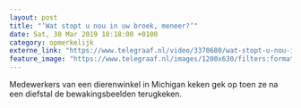 ```yaml
---
layout: post
title: "‘Wat stopt u nou in uw broek, meneer?’"
date: Sat, 30 Mar 2019 18:18:00 +0100
category: opmerkelijk
externe_link: "https://www.telegraaf.nl/video/3370680/wat-stopt-u-nou-in-uw-broek-meneer"
feature_image: "https://www.telegraaf.nl/images/1200x630/filters:format(jpeg):quality(80)/cdn-kiosk-api.telegraaf.nl/9358e636-53ae-11e9-a54a-02c309bc01c1.jpg"
---
```


<p class="intro">Medewerkers van een dierenwinkel in Michigan keken gek op toen ze na een diefstal de bewakingsbeelden terugkeken.</p>
